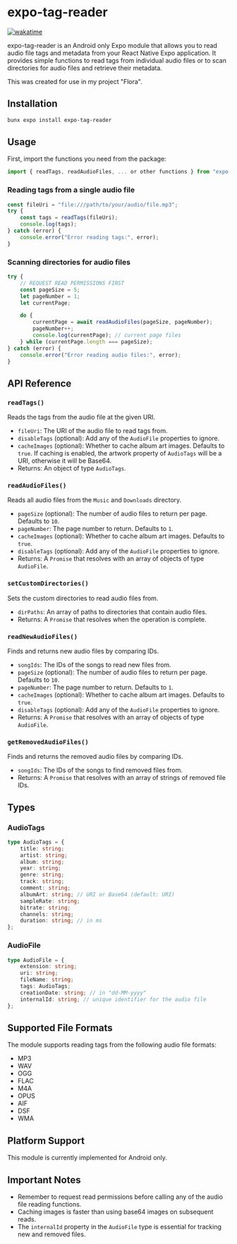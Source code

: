 # expo-tag-reader

[![wakatime](https://wakatime.com/badge/user/b9ae0171-376e-4d7d-9ceb-ea72185e2c2e/project/3cbe9108-00d2-4504-b2db-cee7add20172.svg)](https://wakatime.com/badge/user/b9ae0171-376e-4d7d-9ceb-ea72185e2c2e/project/3cbe9108-00d2-4504-b2db-cee7add20172)

expo-tag-reader is an Android only Expo module that allows you to read audio file tags and metadata from your React Native Expo application. It provides simple functions to read tags from individual audio files or to scan directories for audio files and retrieve their metadata.

This was created for use in my project "Flora".

## Installation

```bash
bunx expo install expo-tag-reader
```

## Usage

First, import the functions you need from the package:

```javascript
import { readTags, readAudioFiles, ... or other functions } from "expo-tag-reader";
```

### Reading tags from a single audio file

```javascript
const fileUri = "file:///path/to/your/audio/file.mp3";
try {
    const tags = readTags(fileUri);
    console.log(tags);
} catch (error) {
    console.error("Error reading tags:", error);
}
```

### Scanning directories for audio files

```javascript
try {
    // REQUEST READ PERMISSIONS FIRST
    const pageSize = 5;
    let pageNumber = 1;
    let currentPage;

    do {
        currentPage = await readAudioFiles(pageSize, pageNumber);
        pageNumber++;
        console.log(currentPage); // current page files
    } while (currentPage.length === pageSize);
} catch (error) {
    console.error("Error reading audio files:", error);
}
```

## API Reference

### `readTags()`

Reads the tags from the audio file at the given URI.

-   `fileUri`: The URI of the audio file to read tags from.
-   `disableTags` (optional): Add any of the `AudioFile` properties to ignore.
-   `cacheImages` (optional): Whether to cache album art images. Defaults to `true`. If caching is enabled, the artwork property of `AudioTags` will be a URI, otherwise it will be Base64.
-   Returns: An object of type `AudioTags`.

### `readAudioFiles()`

Reads all audio files from the `Music` and `Downloads` directory.

-   `pageSize` (optional): The number of audio files to return per page. Defaults to `10`.
-   `pageNumber`: The page number to return. Defaults to `1`.
-   `cacheImages` (optional): Whether to cache album art images. Defaults to `true`.
-   `disableTags` (optional): Add any of the `AudioFile` properties to ignore.
-   Returns: A `Promise` that resolves with an array of objects of type `AudioFile`.

### `setCustomDirectories()`

Sets the custom directories to read audio files from.

-   `dirPaths`: An array of paths to directories that contain audio files.
-   Returns: A `Promise` that resolves when the operation is complete.

### `readNewAudioFiles()`

Finds and returns new audio files by comparing IDs.

-   `songIds`: The IDs of the songs to read new files from.
-   `pageSize` (optional): The number of audio files to return per page. Defaults to `10`.
-   `pageNumber`: The page number to return. Defaults to `1`.
-   `cacheImages` (optional): Whether to cache album art images. Defaults to `true`.
-   `disableTags` (optional): Add any of the `AudioFile` properties to ignore.
-   Returns: A `Promise` that resolves with an array of objects of type `AudioFile`.

### `getRemovedAudioFiles()`

Finds and returns the removed audio files by comparing IDs.

-   `songIds`: The IDs of the songs to find removed files from.
-   Returns: A `Promise` that resolves with an array of strings of removed file IDs.

## Types

### AudioTags

```typescript
type AudioTags = {
    title: string;
    artist: string;
    album: string;
    year: string;
    genre: string;
    track: string;
    comment: string;
    albumArt: string; // URI or Base64 (default: URI)
    sampleRate: string;
    bitrate: string;
    channels: string;
    duration: string; // in ms
};
```

### AudioFile

```typescript
type AudioFile = {
    extension: string;
    uri: string;
    fileName: string;
    tags: AudioTags;
    creationDate: string; // in "dd-MM-yyyy"
    internalId: string; // unique identifier for the audio file
};
```

## Supported File Formats

The module supports reading tags from the following audio file formats:

-   MP3
-   WAV
-   OGG
-   FLAC
-   M4A
-   OPUS
-   AIF
-   DSF
-   WMA

## Platform Support

This module is currently implemented for Android only.

## Important Notes

-   Remember to request read permissions before calling any of the audio file reading functions.
-   Caching images is faster than using base64 images on subsequent reads.
-   The `internalId` property in the `AudioFile` type is essential for tracking new and removed files.
